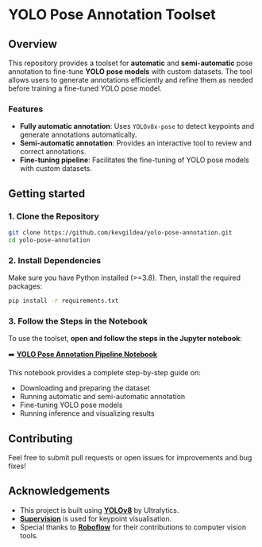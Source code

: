 # YOLO Pose Annotation Toolset

## Overview
This repository provides a toolset for **automatic** and **semi-automatic** pose annotation to fine-tune **YOLO pose models** with custom datasets. The tool allows users to generate annotations efficiently and refine them as needed before training a fine-tuned YOLO pose model.

### Features
- **Fully automatic annotation**: Uses `YOLOv8x-pose` to detect keypoints and generate annotations automatically.
- **Semi-automatic annotation**: Provides an interactive tool to review and correct annotations.
- **Fine-tuning pipeline**: Facilitates the fine-tuning of YOLO pose models with custom datasets.

## Getting started

### 1. Clone the Repository
```bash
git clone https://github.com/kevgildea/yolo-pose-annotation.git
cd yolo-pose-annotation
```

### 2. Install Dependencies
Make sure you have Python installed (\>=3.8). Then, install the required packages:
```bash
pip install -r requirements.txt
```

### 3. Follow the Steps in the Notebook
To use the toolset, **open and follow the steps in the Jupyter notebook**:

➡️ **[YOLO Pose Annotation Pipeline Notebook](Notebooks/Tutorial.ipynb)**

This notebook provides a complete step-by-step guide on:
- Downloading and preparing the dataset
- Running automatic and semi-automatic annotation
- Fine-tuning YOLO pose models
- Running inference and visualizing results


## Contributing
Feel free to submit pull requests or open issues for improvements and bug fixes!


## Acknowledgements
- This project is built using **[YOLOv8](https://github.com/ultralytics/ultralytics)** by Ultralytics.
- **[Supervision](https://github.com/roboflow/supervision)** is used for keypoint visualisation.
- Special thanks to **[Roboflow](https://roboflow.com/)** for their contributions to computer vision tools.
